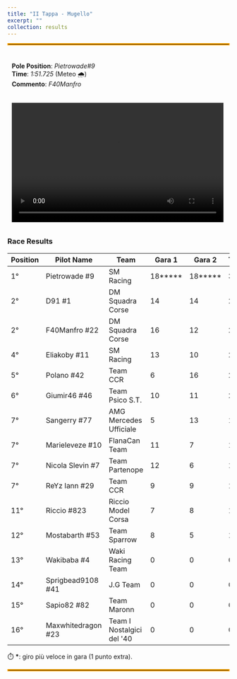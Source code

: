 ```yaml
---
title: "II Tappa - Mugello"
excerpt: ""
collection: results
---
```


<style>
  .container {
    display: flex;
    justify-content: space-between;
    flex-wrap: wrap; /* Allow wrapping on small screens */
  }

  .box {
    flex: 1;
    padding: 10px;
    box-sizing: border-box; /* Prevents padding from affecting width */
  }

video {
    width: 480px;
    height: 270px;
    margin-right: 20px;
}

  /* Media query for smaller screens */
  @media (max-width: 768px) {
    .container {
      flex-direction: column; /* Stack the divs vertically */
    }
  }
</style>

<hr style="border: 2px solid orange;" />

<div class="container">
    <div class="box">
        <p>
            <b>Pole Position</b>: <em>Pietrowade#9</em><br>
            <b>Time</b>: <em>1:51.725</em> (Meteo 🌧️)<br>
            <b>Commento</b>: <em>F40Manfro</em>
        </p>
    </div>
    <div class ="box">
        <video controls>
          <source src="/files/pole_mugello.mp4" type="video/mp4">
          Your browser does not support the video tag.
        </video>
    </div>
</div>

### Race Results

| **Position** | **Pilot Name**      | **Team**        | **Gara 1** | **Gara 2** | **Total** |
|--------------|---------------------|-----------------|------------|------------|-----------|
| 1°  | Pietrowade #9       | SM Racing                 | 18**\***  | 18**\*** | 39 |
| 2°  | D91 #1              | DM Squadra Corse          | 14 | 14 | 28 |
| 2°  | F40Manfro #22       | DM Squadra Corse          | 16 | 12 | 28 |
| 4°  | Eliakoby #11        | SM Racing                 | 13 | 10 | 23 |
| 5°  | Polano #42          | Team CCR                  | 6  | 16 | 22 |
| 6°  | Giumir46 #46        | Team Psico S.T.           | 10 | 11 | 21 |
| 7°  | Sangerry #77        | AMG Mercedes Ufficiale    | 5  | 13 | 18 |
| 7°  | Marieleveze #10     | FlanaCan Team             | 11 | 7  | 18 |
| 7°  | Nicola Slevin #7    | Team Partenope            | 12 | 6  | 18 |
| 7°  | ReYz Iann #29       | Team CCR                  | 9  | 9  | 18 |
| 11° | Riccio #823         | Riccio Model Corsa        | 7  | 8  | 15 |
| 12° | Mostabarth #53      | Team Sparrow              | 8  | 5  | 13 |
| 13° | Wakibaba #4         | Waki Racing Team          | 0  | 0  | 0  |
| 14° | Sprigbead9108 #41   | J.G Team                  | 0  | 0  | 0  |
| 15° | Sapio82 #82         | Team Maronn               | 0  | 0  | 0  |
| 16° | Maxwhitedragon #23  | Team I Nostalgici del '40 | 0  | 0  | 0  |

⏱️ **\***: giro più veloce in gara (1 punto extra).
<hr style="border: 2px solid orange;" />
